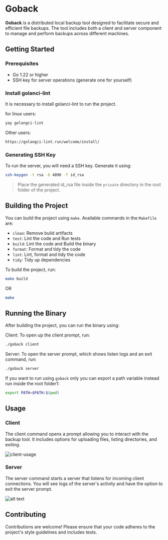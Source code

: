 # Goback

**Goback** is a distributed local backup tool designed to facilitate secure and efficient file backups. The tool includes both a client and server component to manage and perform backups across different machines.

## Getting Started

### Prerequisites

- Go 1.22 or higher
- SSH key for server operations (generate one for yourself)

### Install golanci-lint
It is necessary to install golanci-lint to run the project.

for linux users:
```bash
yay golangci-lint
```
Other users:
```bash
https://golangci-lint.run/welcome/install/
```

### Generating SSH Key

To run the server, you will need a SSH key. Generate it using:

```bash
ssh-keygen -t rsa -b 4096 -f id_rsa
```
> Place the generated id_rsa file inside the `private` directory in the root folder of the project.

## Building the Project
You can build the project using `make`. Available commands in the `Makefile` are:

* `clean`: Remove build artifacts
* `test`: Lint the code and Run tests
* `build`: Lint the code and Build the binary
* `format`: Format and tidy the code 
* `lint`: Lint, format and tidy the code
* `tidy`: Tidy up dependencies

To build the project, run:
```bash
make build
```
OR
```bash
make
```

## Running the Binary

After building the project, you can run the binary using:

Client: To open up the client prompt, run:

```bash
./goback client
```
Server: To open the server prompt, which shows listen logs and an exit command, run:

```bash
./goback server
```
If you want to run using `goback` only you can export a path variable instead run inside the root folder1: 

```bash
export PATH=$PATH:$(pwd)
```


## Usage
### Client
The client command opens a prompt allowing you to interact with the backup tool. It includes options for uploading files, listing directories, and exiting.

![client-usage](https://i.imgur.com/Ocu6ZqM.png)
### Server
The server command starts a server that listens for incoming client connections. You will see logs of the server's activity and have the option to exit the server prompt.

![alt text](https://i.imgur.com/crutHwp.png)

## Contributing
Contributions are welcome! Please ensure that your code adheres to the project's style guidelines and includes tests.
